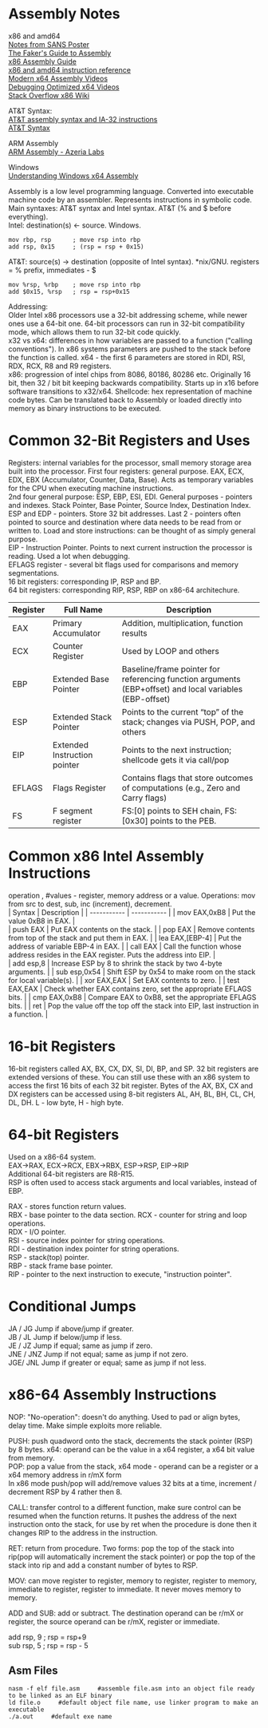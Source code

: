 # Assembly Notes     
x86 and amd64    
[Notes from SANS Poster](https://sansorg.egnyte.com/dl/pHqHxaLC5M)   
[The Faker's Guide to Assembly](https://www.timdbg.com/posts/fakers-guide-to-assembly/)   
[x86 Assembly Guide](https://www.cs.virginia.edu/~evans/cs216/guides/x86.html)     
[x86 and amd64 instruction reference](https://www.felixcloutier.com/x86/)      
[Modern x64 Assembly Videos](https://www.youtube.com/watch?v=rxsBghsrvpI)    
[Debugging Optimized x64 Videos](https://www.youtube.com/watch?v=MUNRvqpske0)      
[Stack Overflow x86 Wiki](https://stackoverflow.com/)    

AT&T Syntax:   
[AT&T assembly syntax and IA-32 instructions](https://gist.github.com/mishurov/6bcf04df329973c15044)    
[AT&T Syntax](https://csiflabs.cs.ucdavis.edu/~ssdavis/50/att-syntax.htm)    

ARM Assembly    
[ARM Assembly - Azeria Labs](https://azeria-labs.com/writing-arm-assembly-part-1/)     

Windows    
[Understanding Windows x64 Assembly](https://sonictk.github.io/asm_tutorial/)    
 
Assembly is a low level programming language. Converted into executable machine code by an assembler. Represents instructions in symbolic code. Main syntaxes: AT&T syntax and Intel syntax. AT&T (% and $ before everything).          
Intel: destination(s) <- source. Windows.      

    mov rbp, rsp      ; move rsp into rbp 
    add rsp, 0x15     ; (rsp = rsp + 0x15)    
AT&T: source(s) -> destination (opposite of Intel syntax). *nix/GNU. registers = % prefix, immediates - $

    mov %rsp, %rbp    ; move rsp into rbp  
    add $0x15, %rsp   ; rsp = rsp+0x15   

Addressing:       
Older Intel x86 processors use a 32-bit addressing scheme, while newer ones use a 64-bit one. 64-bit processors can run in 32-bit compatibility mode, which allows them to run 32-bit code quickly.       
x32 vs x64: differences in how variables are passed to a function ("calling conventions"). In x86 systems parameters are pushed to the stack before the function is called. x64 - the first 6 parameters are stored in RDI, RSI, RDX, RCX, R8 and R9 registers.      
x86: progression of intel chips from 8086, 80186, 80286 etc. Originally 16 bit, then 32 / bit bit keeping backwards compatibility. Starts up in x16 before software transitions to x32/x64.
Shellcode: hex representation of machine code bytes. Can be translated back to Assembly or loaded directly into memory as binary instructions to be executed.        

# Common 32-Bit Registers and Uses     
Registers: internal variables for the processor, small memory storage area built into the processor. First four registers: general purpose. EAX, ECX, EDX, EBX (Accumulator, Counter, Data, Base). Acts as temporary variables for the CPU when executing machine instructions.            
2nd four general purpose: ESP, EBP, ESI, EDI. General purposes - pointers and indexes. Stack Pointer, Base Pointer, Source Index, Destination Index. ESP and EDP - pointers. Store 32 bit addresses. Last 2 - pointers often pointed to source and destination where data needs to be read from or written to. Load and store instructions: can be thought of as simply general purpose.       
EIP - Instruction Pointer. Points to next current instruction the processor is reading. Used a lot when debugging.        
EFLAGS register - several bit flags used for comparisons and memory segmentations.     
16 bit registers: corresponding IP, RSP and BP.   
64 bit registers: corresponding RIP, RSP, RBP on x86-64 architechure.   
     
| Register      | Full Name   | Description |
| -----------   | ----------- | ----------- |
| EAX     | Primary Accumulator       | Addition, multiplication, function results  |
| ECX     | Counter Register  | Used by LOOP and others   |
| EBP     | Extended Base Pointer  | Baseline/frame pointer for referencing function arguments (EBP+offset) and local variables (EBP-offset)     |
| ESP     | Extended Stack Pointer | Points to the current “top” of the stack; changes via PUSH, POP, and others |     
| EIP     | Extended Instruction pointer | Points to the next instruction; shellcode gets it via call/pop    |
| EFLAGS  | Flags Register | Contains flags that store outcomes of computations (e.g., Zero and Carry flags)    |
| FS      | F segment register  | FS:[0] points to SEH chain, FS:[0x30] points to the PEB.   |     

# Common x86 Intel Assembly Instructions     
operation <dest>, <src>      #values - register, memory address or a value. Operations: mov from src to dest, sub, inc (increment), decrement.     
| Syntax      | Description |
| ----------- | ----------- |
| mov EAX,0xB8      | Put the value 0xB8 in EAX.      |  
| push EAX |  Put EAX contents on the stack.   |
| pop EAX | Remove contents from top of the stack and put them in EAX.   |
| lea EAX,[EBP-4] | Put the address of variable EBP-4 in EAX.   |
| call EAX |  Call the function whose address resides in the EAX register. Puts the address into EIP.   |  
| add esp,8 | Increase ESP by 8 to shrink the stack by two 4-byte arguments.    |
| sub esp,0x54 |  Shift ESP by 0x54 to make room on the stack for local variable(s).   | 
| xor EAX,EAX | Set EAX contents to zero.   |
| test EAX,EAX |  Check whether EAX contains zero, set the appropriate EFLAGS bits.  | 
| cmp EAX,0xB8 |  Compare EAX to 0xB8, set the appropriate EFLAGS bits.   |
| ret | Pop the value off the top off the stack into EIP, last instruction in a function.   | 

# 16-bit Registers     
16-bit registers called AX, BX, CX, DX, SI, DI, BP, and SP. 32 bit registers are extended versions of these. You can still use these with an x86 system to access the first 16 bits of each 32 bit register. Bytes of the AX, BX, CX and DX registers can be accessed using 8-bit registers AL, AH, BL, BH, CL, CH, DL, DH. L - low byte, H - high byte.       

# 64-bit Registers  
Used on a x86-64 system.   
EAX→RAX, ECX→RCX, EBX→RBX, ESP→RSP, EIP→RIP      
Additional 64-bit registers are R8-R15.     
RSP is often used to access stack arguments and local variables, instead of EBP.     

RAX - stores function return values.    
RBX - base pointer to the data section. 
RCX - counter for string and loop operations.    
RDX - I/O pointer.     
RSI - source index pointer for string operations.    
RDI - destination index pointer for string operations.     
RSP - stack(top) pointer.    
RBP - stack frame base pointer.    
RIP - pointer to the next instruction to execute, "instruction pointer".  

# Conditional Jumps
JA / JG Jump if above/jump if greater.   
JB / JL Jump if below/jump if less.   
JE / JZ Jump if equal; same as jump if zero.   
JNE / JNZ Jump if not equal; same as jump if not zero.   
JGE/ JNL Jump if greater or equal; same as jump if not less.   

# x86-64 Assembly Instructions     
NOP: "No-operation": doesn't do anything. Used to pad or align bytes, delay time. Make simple exploits more reliable.   

PUSH: push quadword onto the stack, decrements the stack pointer (RSP) by 8 bytes. x64: operand can be the value in a x64 register, a x64 bit value from memory.     
POP: pop a value from the stack, x64 mode - operand can be a register or a x64 memory address in r/mX form      
In x86 mode push/pop will add/remove values 32 bits at a time, increment / decrement RSP by 4 rather then 8.     

CALL: transfer control to a different function, make sure control can be resumed when the function returns. It pushes the address of the next instruction onto the stack, for use by ret when the procedure is done then it changes RIP to the address in the instruction.    

RET: return from procedure. Two forms: pop the top of the stack into rip(pop will automatically increment the stack pointer) or pop the top of the stack into rip and add a constant number of bytes to RSP.     

MOV: can move register to register, memory to register, register to memory, immediate to register, register to immediate. It never moves memory to memory.    

ADD and SUB: add or subtract. The destination operand can be r/mX or register, the source operand can be r/mX, register or immediate.    

 add rsp, 9    ; rsp = rsp+9   
 sub rsp, 5    ; rsp = rsp - 5   

## Asm Files  
```
nasm -f elf file.asm     #assemble file.asm into an object file ready to be linked as an ELF binary
ld file.o     #default object file name, use linker program to make an executable
./a.out     #default exe name  
```
